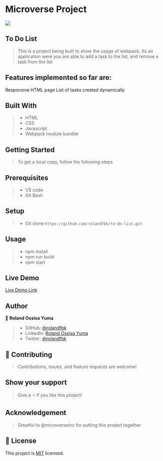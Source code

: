 # Microverse Project
![](https://img.shields.io/badge/Microverse-blueviolet)

## To Do List

> This is a project being built to show the usage of webpack. Its an application were you are able to add a task to the list, and remove a task from the list

## Features implemented so far are:

Responsive HTML page
List of tasks created dynamically

## Built With

>- HTML
>- CSS
>- Javascript
>- Webpack module bundler

## Getting Started
> To get a local copy, follow the following steps

## Prerequisites
>- VS code
>- Git Bash

## Setup
>- Git clone `https://github.com/rolandfbk/to-do-list.git`

## Usage
>- npm install
>- npm run build
>- npm start

## Live Demo

[Live Demo Link](https://rolandfbk.github.io/to-do-list/dist)


## Author

👤 **Roland Ossisa Yuma**

>- GitHub: [@rolandfbk](https://github.com/rolandfbk)
>- LinkedIn: [Roland Ossisa Yuma](https://linkedin.com/in/roland-ossisa-yuma-4595547b)
>- Twitter: [@rolandfbk](https://twitter.com/rolandfbk)

## 🤝 Contributing

>Contributions, issues, and feature requests are welcome!

## Show your support

>Give a ⭐️ if you like this project!

## Acknowledgement

>Greatful to @microverseinc for putting this project together

## 📝 License

This project is [MIT](./MIT.md) licensed.


